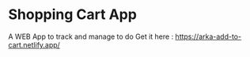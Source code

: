 # Shopping Cart App
A WEB App to track and manage to do
Get it here : https://arka-add-to-cart.netlify.app/